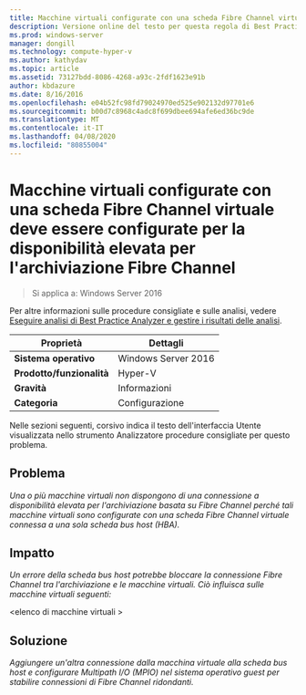 ```yaml
---
title: Macchine virtuali configurate con una scheda Fibre Channel virtuale deve essere configurate per la disponibilità elevata per l'archiviazione Fibre Channel
description: Versione online del testo per questa regola di Best Practices Analyzer.
ms.prod: windows-server
manager: dongill
ms.technology: compute-hyper-v
ms.author: kathydav
ms.topic: article
ms.assetid: 73127bdd-8086-4268-a93c-2fdf1623e91b
author: kbdazure
ms.date: 8/16/2016
ms.openlocfilehash: e04b52fc98fd79024970ed525e902132d97701e6
ms.sourcegitcommit: b00d7c8968c4adc8f699dbee694afe6ed36bc9de
ms.translationtype: MT
ms.contentlocale: it-IT
ms.lasthandoff: 04/08/2020
ms.locfileid: "80855004"
---
```

# <a name="virtual-machines-configured-with-a-virtual-fibre-channel-adapter-should-be-configured-for-high-availability-to-the-fibre-channel-based-storage"></a>Macchine virtuali configurate con una scheda Fibre Channel virtuale deve essere configurate per la disponibilità elevata per l'archiviazione Fibre Channel

>Si applica a: Windows Server 2016

Per altre informazioni sulle procedure consigliate e sulle analisi, vedere [Eseguire analisi di Best Practice Analyzer e gestire i risultati delle analisi](https://go.microsoft.com/fwlink/p/?LinkID=223177).  
  
|Proprietà|Dettagli|  
|-|-|  
|**Sistema operativo**|Windows Server 2016|  
|**Prodotto/funzionalità**|Hyper-V|  
|**Gravità**|Informazioni|  
|**Categoria**|Configurazione|  
  
Nelle sezioni seguenti, corsivo indica il testo dell'interfaccia Utente visualizzata nello strumento Analizzatore procedure consigliate per questo problema.
  
## <a name="issue"></a>**Problema**  
*Una o più macchine virtuali non dispongono di una connessione a disponibilità elevata per l'archiviazione basata su Fibre Channel perché tali macchine virtuali sono configurate con una scheda Fibre Channel virtuale connessa a una sola scheda bus host (HBA).*  
  
## <a name="impact"></a>**Impatto**  
*Un errore della scheda bus host potrebbe bloccare la connessione Fibre Channel tra l'archiviazione e le macchine virtuali. Ciò influisca sulle macchine virtuali seguenti:*  
  
\<elenco di macchine virtuali >  
  
## <a name="resolution"></a>**Soluzione**  
*Aggiungere un'altra connessione dalla macchina virtuale alla scheda bus host e configurare Multipath I/O (MPIO) nel sistema operativo guest per stabilire connessioni di Fibre Channel ridondanti.*  
  



